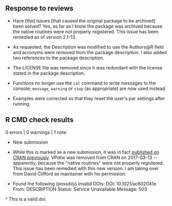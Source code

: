 ## Response to reviews

- Have [the] issues [that caused the original package to be archived] been solved?
Yes, as far as I know the package was archived because the native routines were not properly registered. This issue has been remedied as of version 2.1-13.

- As requested, the Description was modified to use the Authors@R field and acronyms were removed from the package description. I also added two references to the package description.

- The LICENSE file was removed since it was redundant with the license stated in the package description.

- Functions no longer use the `cat` command to write messages to the console; `message`, `warning` or `stop` (as appropriate) are now used instead.

- Examples were corrected so that they reset the user's par settings after running.

## R CMD check results

0 errors | 0 warnings | 1 note

* New submission

- While this is marked as a new submission, it was in fact [published on CRAN previously](https://cran.r-project.org/web/packages/VPdtw/index.html).
VPdtw was removed from CRAN on 2017-03-13 -- apparently, because the
"native routines" were not properly registered. This issue has been remedied with
this new version. I am taking over from David Clifford as maintainer with his 
permission.

- Found the following (possibly) invalid DOIs:
  DOI: 10.1021/ac802041e
    From: DESCRIPTION
    Status: Service Unavailable
    Message: 503
    
^ This is a valid doi.